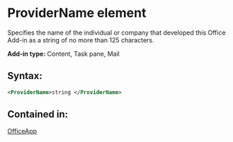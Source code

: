
# ProviderName element
Specifies the name of the individual or company that developed this Office Add-in as a string of no more than 125 characters.

 **Add-in type:** Content, Task pane, Mail


## Syntax:


```XML
<ProviderName>string </ProviderName>
```


## Contained in:

[OfficeApp](/reference/manifest/officeapp.md)

